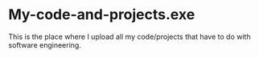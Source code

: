 # My-code-and-projects.exe
This is the place where I upload all my code/projects that have to do with software engineering.
